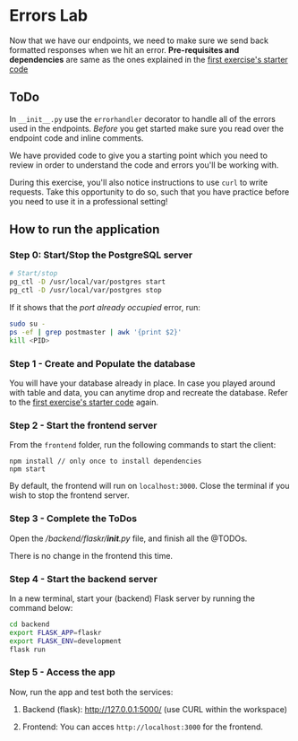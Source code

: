 # Errors Lab

Now that we have our endpoints, we need to make sure we send back formatted responses when we hit an error. **Pre-requisites and dependencies** are same as the ones explained in the [first exercise's starter code](https://github.com/udacity/nd0044-c2-API-Development-and-Documentation-exercises/blob/master/1_Requests_Starter/README.md)

## ToDo
In `__init__.py` use the `errorhandler` decorator to handle all of the errors used in the endpoints. *Before* you get started make sure you read over the endpoint code and inline comments. 

We have provided code to give you a starting point which you need to review in order to understand the code and errors you'll be working with. 

During this exercise, you'll also notice instructions to use `curl` to write requests. Take this opportunity to do so, such that you have practice before you need to use it in a professional setting! 

## How to run the application
### Step 0: Start/Stop the PostgreSQL server
```bash
# Start/stop
pg_ctl -D /usr/local/var/postgres start
pg_ctl -D /usr/local/var/postgres stop 
```
If it shows that the *port already occupied* error, run:
```bash
sudo su - 
ps -ef | grep postmaster | awk '{print $2}'
kill <PID> 
```

### Step 1 - Create and Populate the database
You will have your database already in place. In case you played around with table and data, you can anytime drop and recreate the database. Refer to the [first exercise's starter code](https://github.com/udacity/nd0044-c2-API-Development-and-Documentation-exercises/blob/master/1_Requests_Starter/README.md) again.

### Step 2 - Start the frontend server
From the `frontend` folder, run the following commands to start the client: 
```
npm install // only once to install dependencies
npm start 
```
By default, the frontend will run on `localhost:3000`. Close the terminal if you wish to stop the frontend server. 

### Step 3 - Complete the ToDos
Open the */backend/flaskr/__init__.py* file, and finish all the @TODOs. 

There is no change in the frontend this time. 

### Step 4 - Start the backend server
In a new terminal, start your (backend) Flask server by running the command below:
```bash
cd backend
export FLASK_APP=flaskr
export FLASK_ENV=development
flask run
```

### Step 5 - Access the app
Now, run the app and test both the services:
1. Backend (flask): http://127.0.0.1:5000/ (use CURL within the workspace)

2. Frontend: You can acces `http://localhost:3000` for the frontend. 
